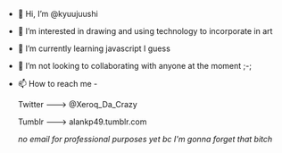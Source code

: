 - 👋 Hi, I’m @kyuujuushi
- 👀 I’m interested in drawing and using technology to incorporate in art
- 🌱 I’m currently learning javascript I guess
- 💞️ I’m not looking to collaborating with anyone at the moment ;-;
- 📫 How to reach me -

  Twitter ---> @Xeroq_Da_Crazy
  
  Tumblr  ---> alankp49.tumblr.com
  
  *no email for professional purposes yet bc I'm gonna forget that bitch*

<!---
kyuujuushi/kyuujuushi is a ✨ special ✨ repository because its `README.md` (this file) appears on your GitHub profile.
You can click the Preview link to take a look at your changes.
--->
